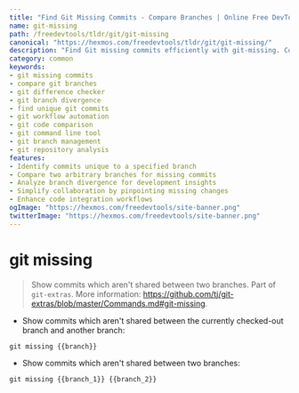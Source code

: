 ```yaml
---
title: "Find Git Missing Commits - Compare Branches | Online Free DevTools by Hexmos"
name: git-missing
path: /freedevtools/tldr/git/git-missing
canonical: "https://hexmos.com/freedevtools/tldr/git/git-missing/"
description: "Find Git missing commits efficiently with git-missing. Compare branches, identify unique changes, and streamline workflows. Free online tool, no registration required."
category: common
keywords:
- git missing commits
- compare git branches
- git difference checker
- git branch divergence
- find unique git commits
- git workflow automation
- git code comparison
- git command line tool
- git branch management
- git repository analysis
features:
- Identify commits unique to a specified branch
- Compare two arbitrary branches for missing commits
- Analyze branch divergence for development insights
- Simplify collaboration by pinpointing missing changes
- Enhance code integration workflows
ogImage: "https://hexmos.com/freedevtools/site-banner.png"
twitterImage: "https://hexmos.com/freedevtools/site-banner.png"
---
```


# git missing

> Show commits which aren't shared between two branches.
> Part of `git-extras`.
> More information: <https://github.com/tj/git-extras/blob/master/Commands.md#git-missing>.

- Show commits which aren't shared between the currently checked-out branch and another branch:

`git missing {{branch}}`

- Show commits which aren't shared between two branches:

`git missing {{branch_1}} {{branch_2}}`
